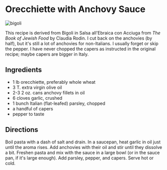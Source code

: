 # Orecchiette with Anchovy Sauce

![bigoli](http://mcdemarco.net/files/recipes/bigoli.jpg)

This recipe is derived from Bigoli in Salsa all'Ebraica con Acciuga from _The Book of Jewish Food_ by Claudia Rodin. I cut back on the anchovies (by half), but it's still a lot of anchovies for non-Italians. I usually forget or skip the pepper. I have never chopped the capers as instructed in the original recipe; maybe capers are bigger in Italy.

## Ingredients

* 1 lb orecchiette, preferably whole wheat
* 3 T. extra virgin olive oil
* 2-3 2 oz. cans anchovy fillets in oil
* 6 cloves garlic, crushed
* 1 bunch Italian (flat-leafed) parsley, chopped
* a handful of capers
* pepper to taste

## Directions

Boil pasta with a dash of salt and drain. In a saucepan, heat garlic in oil just until the aroma rises. Add anchovies with their oil and stir until they dissolve a bit. Freshen pasta and mix with the sauce in a large bowl (or in the sauce pan, if it's large enough). Add parsley, pepper, and capers. Serve hot or cold.
